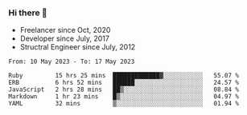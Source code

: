 ### Hi there 👋

- Freelancer since Oct, 2020
- Developer since July, 2017
- Structral Engineer since July, 2012

<!--START_SECTION:waka-->

```text
From: 10 May 2023 - To: 17 May 2023

Ruby         15 hrs 25 mins  █████████████▓░░░░░░░░░░░   55.07 %
ERB          6 hrs 52 mins   ██████░░░░░░░░░░░░░░░░░░░   24.57 %
JavaScript   2 hrs 28 mins   ██▒░░░░░░░░░░░░░░░░░░░░░░   08.84 %
Markdown     1 hr 23 mins    █▒░░░░░░░░░░░░░░░░░░░░░░░   04.97 %
YAML         32 mins         ▒░░░░░░░░░░░░░░░░░░░░░░░░   01.94 %
```

<!--END_SECTION:waka-->
